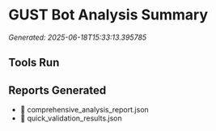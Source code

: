 # GUST Bot Analysis Summary
*Generated: 2025-06-18T15:33:13.395785*

## Tools Run

## Reports Generated
- 📄 comprehensive_analysis_report.json
- 📄 quick_validation_results.json
